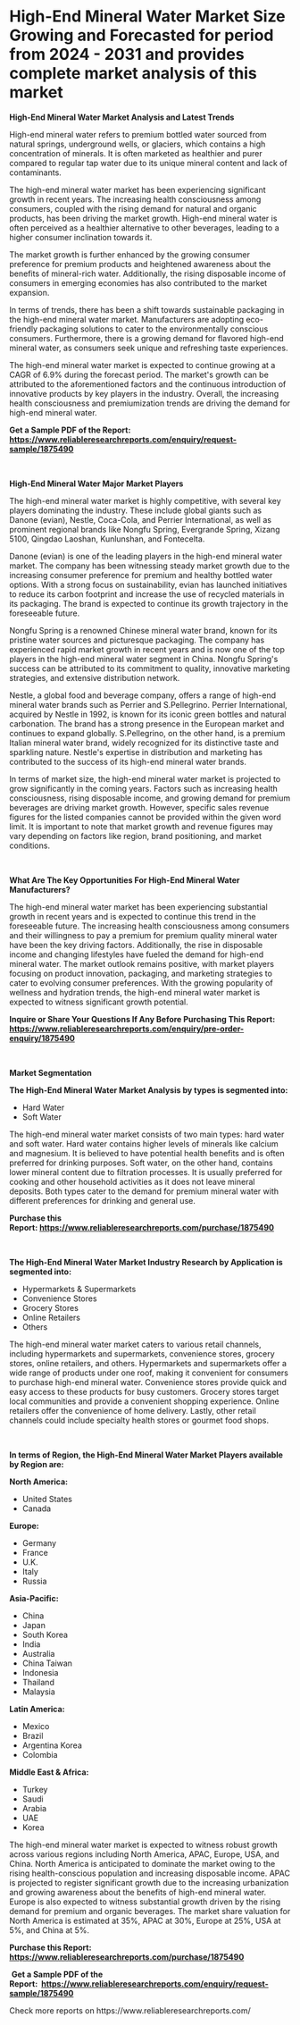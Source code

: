 <p><h1>High-End Mineral Water Market Size Growing and Forecasted for period from 2024 - 2031 and provides complete market analysis of this market</h1></p><p><strong>High-End Mineral Water Market Analysis and Latest Trends</strong></p>
<p><p>High-end mineral water refers to premium bottled water sourced from natural springs, underground wells, or glaciers, which contains a high concentration of minerals. It is often marketed as healthier and purer compared to regular tap water due to its unique mineral content and lack of contaminants.</p><p>The high-end mineral water market has been experiencing significant growth in recent years. The increasing health consciousness among consumers, coupled with the rising demand for natural and organic products, has been driving the market growth. High-end mineral water is often perceived as a healthier alternative to other beverages, leading to a higher consumer inclination towards it.</p><p>The market growth is further enhanced by the growing consumer preference for premium products and heightened awareness about the benefits of mineral-rich water. Additionally, the rising disposable income of consumers in emerging economies has also contributed to the market expansion.</p><p>In terms of trends, there has been a shift towards sustainable packaging in the high-end mineral water market. Manufacturers are adopting eco-friendly packaging solutions to cater to the environmentally conscious consumers. Furthermore, there is a growing demand for flavored high-end mineral water, as consumers seek unique and refreshing taste experiences.</p><p>The high-end mineral water market is expected to continue growing at a CAGR of 6.9% during the forecast period. The market's growth can be attributed to the aforementioned factors and the continuous introduction of innovative products by key players in the industry. Overall, the increasing health consciousness and premiumization trends are driving the demand for high-end mineral water.</p></p>
<p><strong>Get a Sample PDF of the Report:&nbsp; <a href="https://www.reliableresearchreports.com/enquiry/request-sample/1875490">https://www.reliableresearchreports.com/enquiry/request-sample/1875490</a></strong></p>
<p>&nbsp;</p>
<p><strong>High-End Mineral Water Major Market Players</strong></p>
<p><p>The high-end mineral water market is highly competitive, with several key players dominating the industry. These include global giants such as Danone (evian), Nestle, Coca-Cola, and Perrier International, as well as prominent regional brands like Nongfu Spring, Evergrande Spring, Xizang 5100, Qingdao Laoshan, Kunlunshan, and Fontecelta. </p><p>Danone (evian) is one of the leading players in the high-end mineral water market. The company has been witnessing steady market growth due to the increasing consumer preference for premium and healthy bottled water options. With a strong focus on sustainability, evian has launched initiatives to reduce its carbon footprint and increase the use of recycled materials in its packaging. The brand is expected to continue its growth trajectory in the foreseeable future.</p><p>Nongfu Spring is a renowned Chinese mineral water brand, known for its pristine water sources and picturesque packaging. The company has experienced rapid market growth in recent years and is now one of the top players in the high-end mineral water segment in China. Nongfu Spring's success can be attributed to its commitment to quality, innovative marketing strategies, and extensive distribution network.</p><p>Nestle, a global food and beverage company, offers a range of high-end mineral water brands such as Perrier and S.Pellegrino. Perrier International, acquired by Nestle in 1992, is known for its iconic green bottles and natural carbonation. The brand has a strong presence in the European market and continues to expand globally. S.Pellegrino, on the other hand, is a premium Italian mineral water brand, widely recognized for its distinctive taste and sparkling nature. Nestle's expertise in distribution and marketing has contributed to the success of its high-end mineral water brands.</p><p>In terms of market size, the high-end mineral water market is projected to grow significantly in the coming years. Factors such as increasing health consciousness, rising disposable income, and growing demand for premium beverages are driving market growth. However, specific sales revenue figures for the listed companies cannot be provided within the given word limit. It is important to note that market growth and revenue figures may vary depending on factors like region, brand positioning, and market conditions.</p></p>
<p>&nbsp;</p>
<p><strong>What Are The Key Opportunities For High-End Mineral Water Manufacturers?</strong></p>
<p><p>The high-end mineral water market has been experiencing substantial growth in recent years and is expected to continue this trend in the foreseeable future. The increasing health consciousness among consumers and their willingness to pay a premium for premium quality mineral water have been the key driving factors. Additionally, the rise in disposable income and changing lifestyles have fueled the demand for high-end mineral water. The market outlook remains positive, with market players focusing on product innovation, packaging, and marketing strategies to cater to evolving consumer preferences. With the growing popularity of wellness and hydration trends, the high-end mineral water market is expected to witness significant growth potential.</p></p>
<p><strong>Inquire or Share Your Questions If Any Before Purchasing This Report: <a href="https://www.reliableresearchreports.com/enquiry/pre-order-enquiry/1875490">https://www.reliableresearchreports.com/enquiry/pre-order-enquiry/1875490</a></strong></p>
<p>&nbsp;</p>
<p><strong>Market Segmentation</strong></p>
<p><strong>The High-End Mineral Water Market Analysis by types is segmented into:</strong></p>
<p><ul><li>Hard Water</li><li>Soft Water</li></ul></p>
<p><p>The high-end mineral water market consists of two main types: hard water and soft water. Hard water contains higher levels of minerals like calcium and magnesium. It is believed to have potential health benefits and is often preferred for drinking purposes. Soft water, on the other hand, contains lower mineral content due to filtration processes. It is usually preferred for cooking and other household activities as it does not leave mineral deposits. Both types cater to the demand for premium mineral water with different preferences for drinking and general use.</p></p>
<p><strong>Purchase this Report:&nbsp;<a href="https://www.reliableresearchreports.com/purchase/1875490">https://www.reliableresearchreports.com/purchase/1875490</a></strong></p>
<p>&nbsp;</p>
<p><strong>The High-End Mineral Water Market Industry Research by Application is segmented into:</strong></p>
<p><ul><li>Hypermarkets & Supermarkets</li><li>Convenience Stores</li><li>Grocery Stores</li><li>Online Retailers</li><li>Others</li></ul></p>
<p><p>The high-end mineral water market caters to various retail channels, including hypermarkets and supermarkets, convenience stores, grocery stores, online retailers, and others. Hypermarkets and supermarkets offer a wide range of products under one roof, making it convenient for consumers to purchase high-end mineral water. Convenience stores provide quick and easy access to these products for busy customers. Grocery stores target local communities and provide a convenient shopping experience. Online retailers offer the convenience of home delivery. Lastly, other retail channels could include specialty health stores or gourmet food shops.</p></p>
<p>&nbsp;</p>
<p><strong>In terms of Region, the High-End Mineral Water Market Players available by Region are:</strong></p>
<p>
    <p> <strong> North America: </strong>
        <ul>
            <li>United States</li>
            <li>Canada</li>
        </ul>
        </p> 
    <p> <strong> Europe: </strong>
        <ul>
            <li>Germany</li>
            <li>France</li>
            <li>U.K.</li>
            <li>Italy</li>
            <li>Russia</li>
        </ul>
        </p> 
    <p> <strong> Asia-Pacific: </strong>
        <ul>
            <li>China</li>
            <li>Japan</li>
            <li>South Korea</li>
            <li>India</li>
            <li>Australia</li>
            <li>China Taiwan</li>
            <li>Indonesia</li>
            <li>Thailand</li>
            <li>Malaysia</li>
        </ul>
        </p> 
    <p> <strong> Latin America: </strong>
        <ul>
            <li>Mexico</li>
            <li>Brazil</li>
            <li>Argentina Korea</li>
            <li>Colombia</li>
        </ul>
        </p> 
    <p> <strong> Middle East & Africa: </strong>
        <ul>
            <li>Turkey</li>
            <li>Saudi</li>
            <li>Arabia</li>
            <li>UAE</li>
            <li>Korea</li>
        </ul>
    </p>
    </p>
<p><p>The high-end mineral water market is expected to witness robust growth across various regions including North America, APAC, Europe, USA, and China. North America is anticipated to dominate the market owing to the rising health-conscious population and increasing disposable income. APAC is projected to register significant growth due to the increasing urbanization and growing awareness about the benefits of high-end mineral water. Europe is also expected to witness substantial growth driven by the rising demand for premium and organic beverages. The market share valuation for North America is estimated at 35%, APAC at 30%, Europe at 25%, USA at 5%, and China at 5%.</p></p>
<p><strong>Purchase this Report: <a href="https://www.reliableresearchreports.com/purchase/1875490">https://www.reliableresearchreports.com/purchase/1875490</a></strong></p>
<p>&nbsp;<strong>Get a Sample PDF of the Report:&nbsp;&nbsp;<a href="https://www.reliableresearchreports.com/enquiry/request-sample/1875490">https://www.reliableresearchreports.com/enquiry/request-sample/1875490</a></strong></p>
<p><strong></strong></p>
<p>Check more reports on https://www.reliableresearchreports.com/</p>